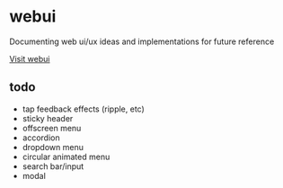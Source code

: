# webui

Documenting web ui/ux ideas and implementations for future reference

[Visit webui](https://vsr.github.io/webui/)


## todo
* tap feedback effects (ripple, etc)
* sticky header
* offscreen menu
* accordion
* dropdown menu
* circular animated menu
* search bar/input
* modal
